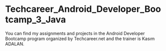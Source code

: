 # Techcareer_Android_Developer_Bootcamp_3_Java
 You can find my assignments and projects in the Android Developer Bootcamp program organized by Techcareer.net and the trainer is Kasım ADALAN.

